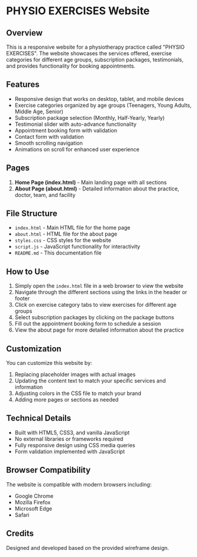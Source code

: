# PHYSIO EXERCISES Website

## Overview
This is a responsive website for a physiotherapy practice called "PHYSIO EXERCISES". The website showcases the services offered, exercise categories for different age groups, subscription packages, testimonials, and provides functionality for booking appointments.

## Features
- Responsive design that works on desktop, tablet, and mobile devices
- Exercise categories organized by age groups (Teenagers, Young Adults, Middle Age, Senior)
- Subscription package selection (Monthly, Half-Yearly, Yearly)
- Testimonial slider with auto-advance functionality
- Appointment booking form with validation
- Contact form with validation
- Smooth scrolling navigation
- Animations on scroll for enhanced user experience

## Pages
1. **Home Page (index.html)** - Main landing page with all sections
2. **About Page (about.html)** - Detailed information about the practice, doctor, team, and facility

## File Structure
- `index.html` - Main HTML file for the home page
- `about.html` - HTML file for the about page
- `styles.css` - CSS styles for the website
- `script.js` - JavaScript functionality for interactivity
- `README.md` - This documentation file

## How to Use
1. Simply open the `index.html` file in a web browser to view the website
2. Navigate through the different sections using the links in the header or footer
3. Click on exercise category tabs to view exercises for different age groups
4. Select subscription packages by clicking on the package buttons
5. Fill out the appointment booking form to schedule a session
6. View the about page for more detailed information about the practice

## Customization
You can customize this website by:
1. Replacing placeholder images with actual images
2. Updating the content text to match your specific services and information
3. Adjusting colors in the CSS file to match your brand
4. Adding more pages or sections as needed

## Technical Details
- Built with HTML5, CSS3, and vanilla JavaScript
- No external libraries or frameworks required
- Fully responsive design using CSS media queries
- Form validation implemented with JavaScript

## Browser Compatibility
The website is compatible with modern browsers including:
- Google Chrome
- Mozilla Firefox
- Microsoft Edge
- Safari

## Credits
Designed and developed based on the provided wireframe design.